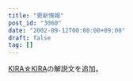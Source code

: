 ```yaml
---
title: "更新情報"
post_id: "3060"
date: "2002-09-12T00:00:00+09:00"
draft: false
tag: []
---
```



[KIRA☆KIRA](/kira-kira)の解説文を追加。
